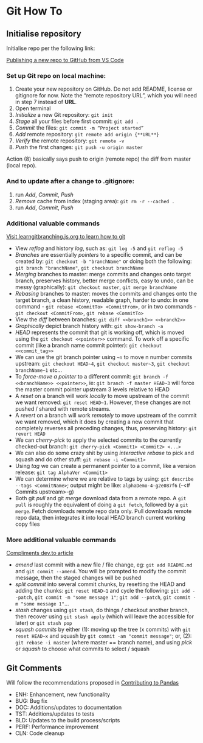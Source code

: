 # Git How To

## Initialise repository

Initialise repo per the following link:

[Publishing a new repo to GitHub from VS Code](https://losol.io/publishing-a-new-repository-to-github-from-vs-code/)

### Set up Git repo on local machine:

1. Create your new repository on GitHub. Do not add README, license or gitignore for now. Note the “remote repository URL”, which you will need in step 7 instead of **URL**.
2. Open terminal
3. *Initialize* a new Git repository: `git init`
4. *Stage* all your files before first commit: `git add .`
5. *Commit* the files: `git commit -m “Project started”`
6. *Add* remote repository: `git remote add origin {**URL**}`
7. *Verify* the remote repository: `git remote -v`
8. *Push* the first changes: `git push -u origin master`

Action (8) basically says push to origin (remote repo) the diff from master (local repo).

### And to update after a change to .gitignore:

1. run *Add*, *Commit*, *Push*
2. *Remove* cache from index (staging area): `git rm -r --cached .`
3. run *Add*, *Commit*, *Push*

### Additional valuable commands

[Visit learngitbranching.js.org to learn how to git](https://learngitbranching.js.org/)

* View *reflog* and history *log*, such as: `git log -5` and `git reflog -5`
* *Branches* are essentially *pointers* to a specific commit, and can be created by: `git checkout -b "branchName"` or doing both the following: `git branch "branchName"`, `git checkout branchName`
* *Merging* branches to master: merge commits and changes onto target branch, preserves history, better merge conflicts, easy to undo, can be messy (graphically): `git checkout master`, `git merge branchName`
* *Rebasing* branches to master: moves the commits and changes onto the target branch, a clean history, readable graph, harder to undo: in one command - `git rebase <CommitTo> <CommitFrom>`, or in two commands - `git checkout <CommitFrom>`, `git rebase <CommitTo>`
* View the *diff* between branches: `git diff <<branch1>> <<branch2>>`
* *Graphically* depict branch history with: `git show-branch -a`
* *HEAD* represents the commit that git is working off, which is moved using the `git checkout <<pointer>>` command.  To work off a specific commit (like a branch name commit pointer): `git checkout <<commit_tag>>`
* We can use the git branch pointer using `~n` to move n number commits upstream: `git checkout HEAD~4`, `git checkout master~3`, `git checkout branchName~1` etc...
* To *force-move a pointer* to a different commit: `git branch -f <<branchName>> <<pointer>>`, ie: `git branch -f master HEAD~3` will force the master commit pointer upstream 3 levels relative to HEAD
* A *reset* on a branch will work *locally* to move upstream of the commit we want removed: `git reset HEAD~1`.  However, these changes are not pushed / shared with remote streams.
* A *revert* on a branch will work *remotely* to move upstream of the commit we want removed, which it does by creating a new commit that completely reverses all preceding changes, thus, preserving history: `git revert HEAD`
* We can *cherry-pick* to apply the selected commits to the currently checked-out branch: `git cherry-pick <Commit1> <Commit2> <...>`
* We can also do some crazy shit by using *interactive rebase* to pick and squash and do other stuff: `git rebase -i <Commit1>`
* Using *tag* we can create a permanent pointer to a commit, like a version release: `git tag AlphaVer <Commit1>`
* We can determine where we are relative to tags by using: `git describe --tags <CommitName>`; output might be like: `alphaDemo-4-g2e087f6` (<tagName>-<# Commits upstream>-g<CurrentCommitHash>)
* Both git *pull* and git *merge* download data from a remote repo.  A `git pull` is roughly the equivalent of doing a `git fetch`, followed by a `git merge`.  Fetch downloads remote repo data only.  Pull downloads remote repo data, then integrates it into local HEAD branch current working copy files

### More additional valuable commands

[Compliments dev.to article](https://dev.to/jacobherrington/4-useful-patterns-in-git-19ac)

* *amend* last commit with a new file / file change, eg: `git add README.md` and `git commit --amend`.  You will be prompted to modify the commit message, then the staged changes will be pushed
* *split commit* into several commit chunks, by resetting the HEAD and adding the chunks: `git reset HEAD~1` and cycle the following: `git add --patch`, `git commit -m "some message 1"`; `git add --patch`, `git commit -m "some message 1"`...
* *stash* changes using `git stash`, do things / checkout another branch, then recover using `git stash apply` (which will leave the accessible for later) or `git stash pop`
* *squash commits* by either (1): moving up the tree (x commits) with `git reset HEAD~x` and squash by `git commit -am "commit message"`; or, (2): `git rebase -i master` (where master == branch name), and using *pick* or *squash* to choose what commits to select / squash

## Git Comments

Will follow the recommendations proposed in [Contributing to Pandas](https://pandas.pydata.org/pandas-docs/stable/development/contributing.html#committing-your-code)

* ENH: Enhancement, new functionality
* BUG: Bug fix
* DOC: Additions/updates to documentation
* TST: Additions/updates to tests
* BLD: Updates to the build process/scripts
* PERF: Performance improvement
* CLN: Code cleanup